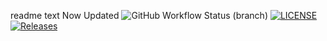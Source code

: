 readme text Now Updated
![GitHub Workflow Status (branch)](https://img.shields.io/github/actions/workflow/status/Kaelin-Walford/sem/main.yml?branch=master)
[![LICENSE](https://img.shields.io/github/license/Kaelin-Walford/sem.svg?style=flat-square)](https://github.com/Kaelin-Walford/sem/blob/master/LICENSE)
[![Releases](https://img.shields.io/github/release/Kaelin-Walford/sem/all.svg?style=flat-square)](https://github.com/Kaelin-Walford/sem/releases)